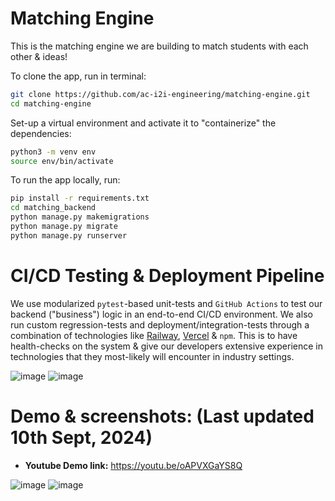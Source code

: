 # Matching Engine
This is the matching engine we are building to match students with each other &amp; ideas!

To clone the app, run in terminal:

```bash
git clone https://github.com/ac-i2i-engineering/matching-engine.git
cd matching-engine
```

Set-up a virtual environment and activate it to "containerize" the dependencies:

```bash
python3 -m venv env
source env/bin/activate
```

To run the app locally, run:

```bash
pip install -r requirements.txt
cd matching_backend
python manage.py makemigrations
python manage.py migrate
python manage.py runserver
```

# CI/CD Testing & Deployment Pipeline

We use modularized `pytest`-based unit-tests and `GitHub Actions` to test our backend ("business") logic in an end-to-end CI/CD environment. We also run custom regression-tests and deployment/integration-tests through a combination of technologies like [Railway](https://railway.app/), [Vercel](https://vercel.com/) & `npm`. This is to have health-checks on the system & give our developers extensive experience in technologies that they most-likely will encounter in industry settings.

![image](https://github.com/user-attachments/assets/d51e5950-e859-4f95-bec9-98fb41eb450e)
![image](https://github.com/user-attachments/assets/abe2b142-8e5a-4bde-80d3-e5f5c4c7bfae)


# Demo & screenshots: (Last updated 10th Sept, 2024)

- **Youtube Demo link:** https://youtu.be/oAPVXGaYS8Q

![image](https://github.com/user-attachments/assets/5c34a4ef-7936-437b-8c41-4898a0dfefbb)
![image](https://github.com/user-attachments/assets/50fcefee-292e-432b-85e0-248cb8e123d4)

 
